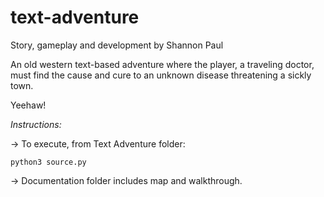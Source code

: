 # text-adventure
Story, gameplay and development by Shannon Paul

An old western text-based adventure where the player, a traveling doctor, must find the cause and cure to an unknown disease threatening a sickly town.

Yeehaw!

_Instructions:_

  -> To execute, from Text Adventure folder:

    python3 source.py

  -> Documentation folder includes map and walkthrough.
